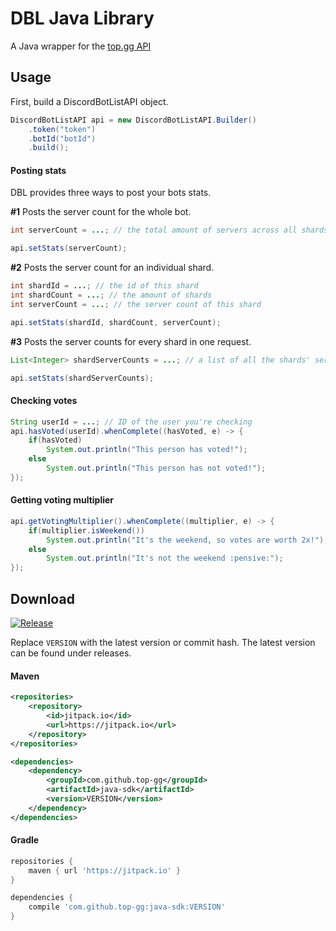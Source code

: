 # DBL Java Library
A Java wrapper for the [top.gg API](https://top.gg/api/docs)

## Usage

First, build a DiscordBotListAPI object.

```java
DiscordBotListAPI api = new DiscordBotListAPI.Builder()
	.token("token")
	.botId("botId")
	.build();
```

#### Posting stats

DBL provides three ways to post your bots stats.

**#1**
Posts the server count for the whole bot.
```java
int serverCount = ...; // the total amount of servers across all shards

api.setStats(serverCount);
```

**#2**
Posts the server count for an individual shard.
```java
int shardId = ...; // the id of this shard
int shardCount = ...; // the amount of shards
int serverCount = ...; // the server count of this shard

api.setStats(shardId, shardCount, serverCount);
```

**#3**
Posts the server counts for every shard in one request.
```java
List<Integer> shardServerCounts = ...; // a list of all the shards' server counts

api.setStats(shardServerCounts);
```

#### Checking votes

```java
String userId = ...; // ID of the user you're checking
api.hasVoted(userId).whenComplete((hasVoted, e) -> {
	if(hasVoted)
		System.out.println("This person has voted!");
	else
		System.out.println("This person has not voted!");
});
```

#### Getting voting multiplier

```java
api.getVotingMultiplier().whenComplete((multiplier, e) -> {
	if(multiplier.isWeekend())
		System.out.println("It's the weekend, so votes are worth 2x!");
	else
		System.out.println("It's not the weekend :pensive:");
});
```

## Download

[![Release](https://jitpack.io/v/top-gg/java-sdk.svg)](https://jitpack.io/#top-gg/java-sdk)

Replace `VERSION` with the latest version or commit hash. The latest version can be found under releases.

#### Maven

```xml
<repositories>
    <repository>
        <id>jitpack.io</id>
        <url>https://jitpack.io</url>
    </repository>
</repositories>
```
```xml
<dependencies>
    <dependency>
        <groupId>com.github.top-gg</groupId>
        <artifactId>java-sdk</artifactId>
        <version>VERSION</version>
    </dependency>
</dependencies>
```

#### Gradle 
```gradle
repositories {
    maven { url 'https://jitpack.io' }
}
```
```gradle
dependencies {
    compile 'com.github.top-gg:java-sdk:VERSION'
}
```


